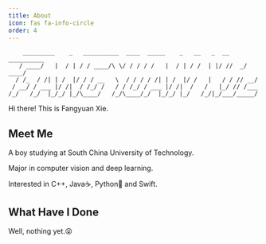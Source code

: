 ```yaml
---
title: About
icon: fas fa-info-circle
order: 4
---
```


```text
    _________    _   __________  ____  _____    _   __   _  __ __________
   / ____/   |  / | / / ____/\ \/ / / / /   |  / | / /  | |/ //  _/ ____/
  / /_  / /| | /  |/ / / __   \  / / / / /| | /  |/ /   |   / / // __/
 / __/ / ___ |/ /|  / /_/ /   / / /_/ / ___ |/ /|  /   /   |_/ // /___
/_/   /_/  |_/_/ |_/\____/   /_/\____/_/  |_/_/ |_/   /_/|_/___/_____/
```

Hi there! This is Fangyuan Xie.

## Meet Me

A boy studying at South China University of Technology.

Major in computer vision and deep learning.

Interested in C++, Java☕️, Python🐍 and Swift.

## What Have I Done

Well, nothing yet.😝

